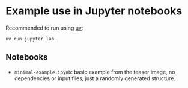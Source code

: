 # Example use in Jupyter notebooks

Recommended to run using [uv](https://docs.astral.sh/uv/):
```
uv run jupyter lab
```

## Notebooks

- `minimal-example.ipynb`: basic example from the teaser image, no dependencies
or input files, just a randomly generated structure.

